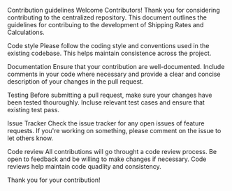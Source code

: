 Contribution guidelines
Welcome Contributors!
Thank you for considering contributing to the centralized repository. This document outlines the guidelines for contribuing to the development of Shipping Rates and Calculations.

Code style
Please follow the coding style and conventions used in the existing codebase. This helps maintain consistence across the project.

Documentation
Ensure that your contribution are well-documented. Include comments in your code where necessary and provide a clear and concise description of your changes in the pull request.

Testing
Before submitting a pull request, make sure your changes have been tested thouroughly. Incluse relevant test cases and ensure that existing test pass.

Issue Tracker
Check the issue tracker for any open issues of feature requests. If you're working on something, please comment on the issue to let others know.

Code review
All contributions will go throught a code review process. Be open to feedback and be willing to make changes if necessary. Code reviews help maintain code quadlity and consistency.

Thank you for your contribution!
